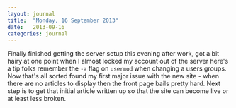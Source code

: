 ```yaml
---
layout: journal
title:  "Monday, 16 September 2013"
date:   2013-09-16
categories: journal
---
```


Finally finished getting the server setup this evening after work, got a bit hairy
at one point when I almost locked my account out of the server here's a tip folks
remember the `-a` flag on `usermod` when changing a users groups. Now that's all
sorted found my first major issue with the new site - when there are no articles
to display then the front page bails pretty hard. Next step is to get that initial
article written up so that the site can become live or at least less broken.
